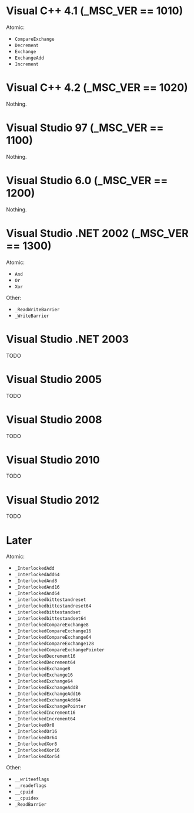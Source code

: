 # Visual C++ 4.1 (_MSC_VER == 1010)

Atomic:

- `CompareExchange`
- `Decrement`
- `Exchange`
- `ExchangeAdd`
- `Increment`

# Visual C++ 4.2 (_MSC_VER == 1020)

Nothing.

# Visual Studio 97 (_MSC_VER == 1100)

Nothing.

# Visual Studio 6.0 (_MSC_VER == 1200)

Nothing.

# Visual Studio .NET 2002 (_MSC_VER == 1300)

Atomic:

- `And`
- `Or`
- `Xor`

Other:

- `_ReadWriteBarrier`
- `_WriteBarrier`

# Visual Studio .NET 2003

TODO

# Visual Studio 2005

TODO

# Visual Studio 2008

TODO

# Visual Studio 2010

TODO

# Visual Studio 2012

TODO



# Later

Atomic:

- `_InterlockedAdd`
- `_InterlockedAdd64`
- `_InterlockedAnd8`
- `_InterlockedAnd16`
- `_InterlockedAnd64`
- `_interlockedbittestandreset`
- `_interlockedbittestandreset64`
- `_interlockedbittestandset`
- `_interlockedbittestandset64`
- `_InterlockedCompareExchange8`
- `_InterlockedCompareExchange16`
- `_InterlockedCompareExchange64`
- `_InterlockedCompareExchange128`
- `_InterlockedCompareExchangePointer`
- `_InterlockedDecrement16`
- `_InterlockedDecrement64`
- `_InterlockedExchange8`
- `_InterlockedExchange16`
- `_InterlockedExchange64`
- `_InterlockedExchangeAdd8`
- `_InterlockedExchangeAdd16`
- `_InterlockedExchangeAdd64`
- `_InterlockedExchangePointer`
- `_InterlockedIncrement16`
- `_InterlockedIncrement64`
- `_InterlockedOr8`
- `_InterlockedOr16`
- `_InterlockedOr64`
- `_InterlockedXor8`
- `_InterlockedXor16`
- `_InterlockedXor64`

Other:

- `__writeeflags`
- `__readeflags`
- `__cpuid`
- `__cpuidex`
- `_ReadBarrier`
